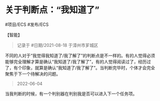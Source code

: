 # 关于判断点：“我知道了”

 #项目/ECS #发布/ECS

<category>【智能】</category>

> 记录于 #日期/2021-08-18 于漳州市芗城区


不同的人对于“我觉得我知道了/我了解了”的判断点是不一样的。有的人觉得必须能够完全理解才算是确认“我知道了/我了解了”，有的人觉得阅读过了，经历过了，有个印象，就算是确认“我知道了/我了解了”。当判断完毕时，个体才会完全聚焦于下一个待解决的问题。

> 2022-06-04 

当我判断的时候，有一个判别器在判别我是否可以进入下一个任务项。